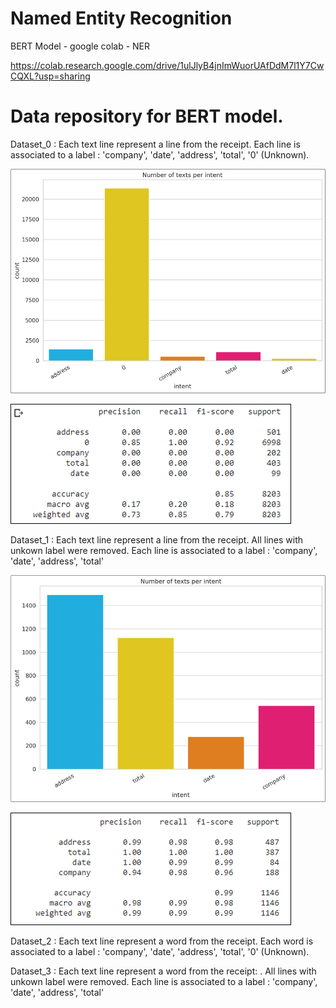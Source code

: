 # Named Entity Recognition
BERT Model - google colab - NER

https://colab.research.google.com/drive/1ulJlyB4jnImWuorUAfDdM7l1Y7CwCQXL?usp=sharing

# Data repository for BERT model.

Dataset_0 : 
Each text line represent a line from the receipt.
Each line is associated to a label : 'company', 'date', 'address', 'total', '0' (Unknown).

![alt text](https://github.com/MathieuDecline/PRD_LB/blob/main/NER/Img_Dataset_0.png?raw=true)

![alt text](https://github.com/MathieuDecline/PRD_LB/blob/main/NER/Img_Result_0.png?raw=true)

Dataset_1 : 
Each text line represent a line from the receipt.
All lines with unkown label were removed.
Each line is associated to a label : 'company', 'date', 'address', 'total'

![alt text](https://github.com/MathieuDecline/PRD_LB/blob/main/NER/Img_Dataset_1.png?raw=true)

![alt text](https://github.com/MathieuDecline/PRD_LB/blob/main/NER/Img_Result_1.png?raw=true)


Dataset_2 : 
Each text line represent a word from the receipt.
Each word is associated to a label : 'company', 'date', 'address', 'total', '0' (Unknown).

Dataset_3 : 
Each text line represent a word from the receipt: .
All lines with unkown label were removed.
Each line is associated to a label : 'company', 'date', 'address', 'total'
